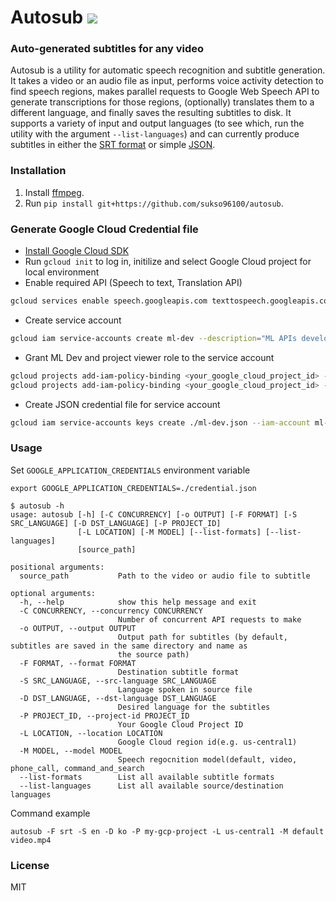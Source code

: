 # Autosub <a href="https://pypi.python.org/pypi/autosub"><img src="https://img.shields.io/pypi/v/autosub.svg"></img></a>
  
### Auto-generated subtitles for any video

Autosub is a utility for automatic speech recognition and subtitle generation. It takes a video or an audio file as input, performs voice activity detection to find speech regions, makes parallel requests to Google Web Speech API to generate transcriptions for those regions, (optionally) translates them to a different language, and finally saves the resulting subtitles to disk. It supports a variety of input and output languages (to see which, run the utility with the argument `--list-languages`) and can currently produce subtitles in either the [SRT format](https://en.wikipedia.org/wiki/SubRip) or simple [JSON](https://en.wikipedia.org/wiki/JSON).

### Installation

1. Install [ffmpeg](https://www.ffmpeg.org/).
2. Run `pip install git+https://github.com/sukso96100/autosub`.

### Generate Google Cloud Credential file
- [Install Google Cloud SDK](https://cloud.google.com/sdk/install)
- Run `gcloud init` to log in, initilize and select Google Cloud project for local environment
- Enable required API (Speech to text, Translation API)

```bash
gcloud services enable speech.googleapis.com texttospeech.googleapis.com translate.googleapis.com 
```

- Create service account
```bash
gcloud iam service-accounts create ml-dev --description="ML APIs developer access" --display-name="ML Developer Service Account"
```

- Grant ML Dev and project viewer role to the service account
```bash
gcloud projects add-iam-policy-binding <your_google_cloud_project_id> --member serviceAccount:ml-dev@<your_google_cloud_project_id>.iam.gserviceaccount.com --role roles/ml.developer
gcloud projects add-iam-policy-binding <your_google_cloud_project_id> --member serviceAccount:ml-dev@<your_google_cloud_project_id>.iam.gserviceaccount.com --role roles/viewer
```

- Create JSON credential file for service account
```bash
gcloud iam service-accounts keys create ./ml-dev.json --iam-account ml-dev@<your_google_cloud_project_id>.iam.gserviceaccount.com
```


### Usage
Set `GOOGLE_APPLICATION_CREDENTIALS` environment variable
```
export GOOGLE_APPLICATION_CREDENTIALS=./credential.json
```

```
$ autosub -h
usage: autosub [-h] [-C CONCURRENCY] [-o OUTPUT] [-F FORMAT] [-S SRC_LANGUAGE] [-D DST_LANGUAGE] [-P PROJECT_ID]
               [-L LOCATION] [-M MODEL] [--list-formats] [--list-languages]
               [source_path]

positional arguments:
  source_path           Path to the video or audio file to subtitle

optional arguments:
  -h, --help            show this help message and exit
  -C CONCURRENCY, --concurrency CONCURRENCY
                        Number of concurrent API requests to make
  -o OUTPUT, --output OUTPUT
                        Output path for subtitles (by default, subtitles are saved in the same directory and name as
                        the source path)
  -F FORMAT, --format FORMAT
                        Destination subtitle format
  -S SRC_LANGUAGE, --src-language SRC_LANGUAGE
                        Language spoken in source file
  -D DST_LANGUAGE, --dst-language DST_LANGUAGE
                        Desired language for the subtitles
  -P PROJECT_ID, --project-id PROJECT_ID
                        Your Google Cloud Project ID
  -L LOCATION, --location LOCATION
                        Google Cloud region id(e.g. us-central1)
  -M MODEL, --model MODEL
                        Speech regocnition model(default, video, phone_call, command_and_search
  --list-formats        List all available subtitle formats
  --list-languages      List all available source/destination languages
```
Command example
```
autosub -F srt -S en -D ko -P my-gcp-project -L us-central1 -M default video.mp4
```

### License

MIT
